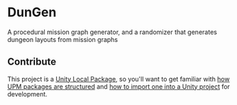 # DunGen
A procedural mission graph generator, and a randomizer that generates dungeon layouts from mission graphs
## Contribute
This project is a [Unity Local Package](https://docs.unity3d.com/Manual/CustomPackages.html), so you'll want to get familiar with [how UPM packages are structured](https://docs.unity3d.com/Manual/cus-layout.html) and [how to import one into a Unity project](https://docs.unity3d.com/Manual/upm-ui-local.html) for development.